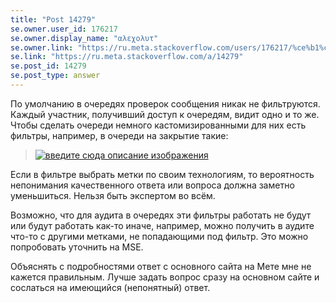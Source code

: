 ```yaml
---
title: "Post 14279"
se.owner.user_id: 176217
se.owner.display_name: "αλεχολυτ"
se.owner.link: "https://ru.meta.stackoverflow.com/users/176217/%ce%b1%ce%bb%ce%b5%cf%87%ce%bf%ce%bb%cf%85%cf%84"
se.link: "https://ru.meta.stackoverflow.com/a/14279"
se.post_id: 14279
se.post_type: answer
---
```

<p>По умолчанию в очередях проверок сообщения никак не фильтруются. Каждый участник, получивший доступ к очередям, видит одно и то же. Чтобы сделать очереди немного кастомизированными для них есть фильтры, например, в очереди на закрытие такие:</p>
<blockquote>
<p><a href="https://i.sstatic.net/tCK5Sfmy.png" rel="nofollow noreferrer"><img src="https://i.sstatic.net/tCK5Sfmy.png" alt="введите сюда описание изображения" /></a></p>
</blockquote>
<p>Если в фильтре выбрать метки по своим технологиям, то вероятность непонимания качественного ответа или вопроса должна заметно уменьшиться. Нельзя быть экспертом во всём.</p>
<p>Возможно, что для аудита в очередях эти фильтры работать не будут или будут работать как-то иначе, например, можно получить в аудите что-то с другими метками, не попадающими под фильтр. Это можно попробовать уточнить на MSE.</p>
<p>Объяснять с подробностями ответ с основного сайта на Мете мне не кажется правильным. Лучше задать вопрос сразу на основном сайте и сослаться на имеющийся (непонятный) ответ.</p>
